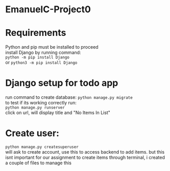 # EmanuelC-Project0

# Requirements
Python and pip must be installed to proceed <br />
install Django by running command: <br />
```python -m pip install Django``` <br />
or ```python3 -m pip install Django```

# Django setup for todo app
run command to create database: ```python manage.py migrate``` <br /> 
to test if its working correctly run: <br />
```python manage.py runserver``` <br />
click on url, will display title and "No Items In List"
# Create user:
```python manage.py createsuperuser``` <br />
will ask to create account, use this to access backend to add items. but this isnt important for our assignment
to create items through terminal, i created a couple of files to manage this <br />
